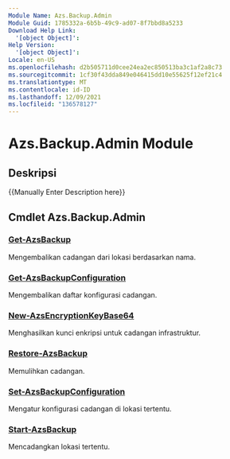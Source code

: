 ```yaml
---
Module Name: Azs.Backup.Admin
Module Guid: 1785332a-6b5b-49c9-ad07-8f7bbd8a5233
Download Help Link:
  '[object Object]': 
Help Version:
  '[object Object]': 
Locale: en-US
ms.openlocfilehash: d2b505711d0cee24ea2ec850513ba3c1af2a8c73
ms.sourcegitcommit: 1cf30f43dda849e046415dd10e55625f12ef21c4
ms.translationtype: MT
ms.contentlocale: id-ID
ms.lasthandoff: 12/09/2021
ms.locfileid: "136578127"
---
```

# Azs.Backup.Admin Module
## Deskripsi
{{Manually Enter Description here}}

## Cmdlet Azs.Backup.Admin
### [Get-AzsBackup](Get-AzsBackup.md)
Mengembalikan cadangan dari lokasi berdasarkan nama.

### [Get-AzsBackupConfiguration](Get-AzsBackupConfiguration.md)
Mengembalikan daftar konfigurasi cadangan.

### [New-AzsEncryptionKeyBase64](New-AzsEncryptionKeyBase64.md)
Menghasilkan kunci enkripsi untuk cadangan infrastruktur.

### [Restore-AzsBackup](Restore-AzsBackup.md)
Memulihkan cadangan.

### [Set-AzsBackupConfiguration](Set-AzsBackupConfiguration.md)
Mengatur konfigurasi cadangan di lokasi tertentu.

### [Start-AzsBackup](Start-AzsBackup.md)
Mencadangkan lokasi tertentu.

